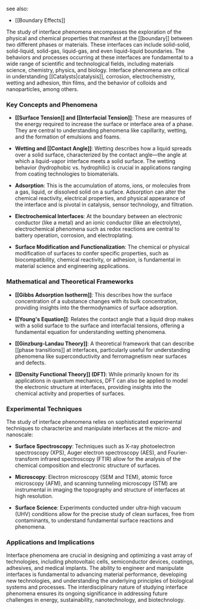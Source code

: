 see also:
- [[Boundary Effects]]

The study of interface phenomena encompasses the exploration of the physical and chemical properties that manifest at the [[boundary]] between two different phases or materials. These interfaces can include solid-solid, solid-liquid, solid-gas, liquid-gas, and even liquid-liquid boundaries. The behaviors and processes occurring at these interfaces are fundamental to a wide range of scientific and technological fields, including materials science, chemistry, physics, and biology. Interface phenomena are critical in understanding [[Catalysts|catalysis]], corrosion, electrochemistry, wetting and adhesion, thin films, and the behavior of colloids and nanoparticles, among others.

### Key Concepts and Phenomena

- **[[Surface Tension]] and [[Interfacial Tension]]**: These are measures of the energy required to increase the surface or interface area of a phase. They are central to understanding phenomena like capillarity, wetting, and the formation of emulsions and foams.

- **Wetting and [[Contact Angle]]**: Wetting describes how a liquid spreads over a solid surface, characterized by the contact angle—the angle at which a liquid-vapor interface meets a solid surface. The wetting behavior (hydrophobic vs. hydrophilic) is crucial in applications ranging from coating technologies to biomaterials.

- **Adsorption**: This is the accumulation of atoms, ions, or molecules from a gas, liquid, or dissolved solid on a surface. Adsorption can alter the chemical reactivity, electrical properties, and physical appearance of the interface and is pivotal in catalysis, sensor technology, and filtration.

- **Electrochemical Interfaces**: At the boundary between an electronic conductor (like a metal) and an ionic conductor (like an electrolyte), electrochemical phenomena such as redox reactions are central to battery operation, corrosion, and electroplating.

- **Surface Modification and Functionalization**: The chemical or physical modification of surfaces to confer specific properties, such as biocompatibility, chemical reactivity, or adhesion, is fundamental in material science and engineering applications.

### Mathematical and Theoretical Frameworks

- **[[Gibbs Adsorption Isotherm]]**: This describes how the surface concentration of a substance changes with its bulk concentration, providing insights into the thermodynamics of surface adsorption.

- **[[Young's Equation]]**: Relates the contact angle that a liquid drop makes with a solid surface to the surface and interfacial tensions, offering a fundamental equation for understanding wetting phenomena.

- **[[Ginzburg-Landau Theory]]**: A theoretical framework that can describe [[phase transitions]] at interfaces, particularly useful for understanding phenomena like superconductivity and ferromagnetism near surfaces and defects.

- **[[Density Functional Theory]] (DFT)**: While primarily known for its applications in quantum mechanics, DFT can also be applied to model the electronic structure at interfaces, providing insights into the chemical activity and properties of surfaces.

### Experimental Techniques

The study of interface phenomena relies on sophisticated experimental techniques to characterize and manipulate interfaces at the micro- and nanoscale:

- **Surface Spectroscopy**: Techniques such as X-ray photoelectron spectroscopy (XPS), Auger electron spectroscopy (AES), and Fourier-transform infrared spectroscopy (FTIR) allow for the analysis of the chemical composition and electronic structure of surfaces.

- **Microscopy**: Electron microscopy (SEM and TEM), atomic force microscopy (AFM), and scanning tunneling microscopy (STM) are instrumental in imaging the topography and structure of interfaces at high resolution.

- **Surface Science**: Experiments conducted under ultra-high vacuum (UHV) conditions allow for the precise study of clean surfaces, free from contaminants, to understand fundamental surface reactions and phenomena.

### Applications and Implications

Interface phenomena are crucial in designing and optimizing a vast array of technologies, including photovoltaic cells, semiconductor devices, coatings, adhesives, and medical implants. The ability to engineer and manipulate interfaces is fundamental to advancing material performance, developing new technologies, and understanding the underlying principles of biological systems and processes. The interdisciplinary nature of studying interface phenomena ensures its ongoing significance in addressing future challenges in energy, sustainability, nanotechnology, and biotechnology.